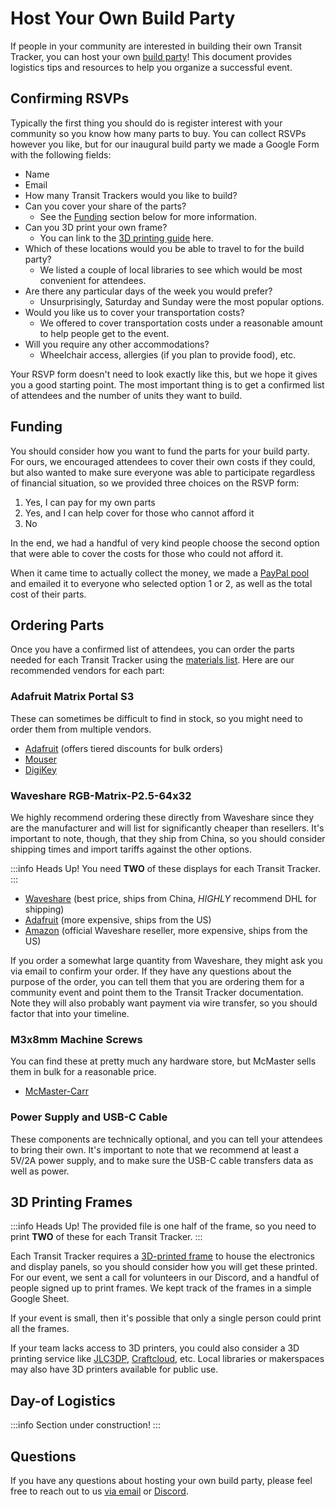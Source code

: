 # Host Your Own Build Party

If people in your community are interested in building their own Transit Tracker, you can host your own [build party](./index.mdx)! This document provides logistics tips and resources to help you organize a successful event.

## Confirming RSVPs

Typically the first thing you should do is register interest with your community so you know how many parts to buy. You can collect RSVPs however you like, but for our inaugural build party we made a Google Form with the following fields:

- Name
- Email
- How many Transit Trackers would you like to build?
- Can you cover your share of the parts?
  - See the [Funding](#funding) section below for more information.
- Can you 3D print your own frame?
  - You can link to the [3D printing guide](../01-build-guide/04-print-frame.md) here.
- Which of these locations would you be able to travel to for the build party?
  - We listed a couple of local libraries to see which would be most convenient for attendees.
- Are there any particular days of the week you would prefer?
  - Unsurprisingly, Saturday and Sunday were the most popular options.
- Would you like us to cover your transportation costs?
  - We offered to cover transportation costs under a reasonable amount to help people get to the event.
- Will you require any other accommodations?
  - Wheelchair access, allergies (if you plan to provide food), etc.

Your RSVP form doesn't need to look exactly like this, but we hope it gives you a good starting point. The most important thing is to get a confirmed list of attendees and the number of units they want to build.

## Funding

You should consider how you want to fund the parts for your build party. For ours, we encouraged attendees to cover their own costs if they could, but also wanted to make sure everyone was able to participate regardless of financial situation, so we provided three choices on the RSVP form:

1. Yes, I can pay for my own parts
2. Yes, and I can help cover for those who cannot afford it
3. No

In the end, we had a handful of very kind people choose the second option that were able to cover the costs for those who could not afford it.

When it came time to actually collect the money, we made a [PayPal pool](https://www.paypal.com/us/cshelp/article/what-are-pools-help1197) and emailed it to everyone who selected option 1 or 2, as well as the total cost of their parts.

## Ordering Parts

Once you have a confirmed list of attendees, you can order the parts needed for each Transit Tracker using the [materials list](../01-build-guide/01-materials.md). Here are our recommended vendors for each part:

### Adafruit Matrix Portal S3

These can sometimes be difficult to find in stock, so you might need to order them from multiple vendors.

- [Adafruit](https://www.adafruit.com/product/5778) (offers tiered discounts for bulk orders)
- [Mouser](https://www.mouser.com/ProductDetail/Adafruit/5778)
- [DigiKey](https://www.digikey.com/en/products/detail/adafruit-industries-llc/5778/21839792)

### Waveshare RGB-Matrix-P2.5-64x32

We highly recommend ordering these directly from Waveshare since they are the manufacturer and will list for significantly cheaper than resellers. It's important to note, though, that they ship from China, so you should consider shipping times and import tariffs against the other options.

:::info Heads Up!
You need **TWO** of these displays for each Transit Tracker.
:::

- [Waveshare](https://www.waveshare.com/rgb-matrix-p2.5-64x32.htm) (best price, ships from China, *HIGHLY* recommend DHL for shipping)
- [Adafruit](https://www.adafruit.com/product/5036) (more expensive, ships from the US)
- [Amazon](https://www.amazon.com/waveshare-Full-Color-Adjustable-Brightness-Compatible/dp/B0BQYDLHY9) (official Waveshare reseller, more expensive, ships from the US)

If you order a somewhat large quantity from Waveshare, they might ask you via email to confirm your order. If they have any questions about the purpose of the order, you can tell them that you are ordering them for a community event and point them to the Transit Tracker documentation. Note they will also probably want payment via wire transfer, so you should factor that into your timeline.

### M3x8mm Machine Screws

You can find these at pretty much any hardware store, but McMaster sells them in bulk for a reasonable price.

- [McMaster-Carr](https://www.mcmaster.com/92005A118)

### Power Supply and USB-C Cable

These components are technically optional, and you can tell your attendees to bring their own. It's important to note that we recommend at least a 5V/2A power supply, and to make sure the USB-C cable transfers data as well as power.

## 3D Printing Frames

:::info Heads Up!
The provided file is one half of the frame, so you need to print **TWO** of these for each Transit Tracker.
:::

Each Transit Tracker requires a [3D-printed frame](../01-build-guide/04-print-frame.md) to house the electronics and display panels, so you should consider how you will get these printed. For our event, we sent a call for volunteers in our Discord, and a handful of people signed up to print frames. We kept track of the frames in a simple Google Sheet.

If your event is small, then it's possible that only a single person could print all the frames.

If your team lacks access to 3D printers, you could also consider a 3D printing service like [JLC3DP](https://jlc3dp.com), [Craftcloud](https://craftcloud3d.com/), etc. Local libraries or makerspaces may also have 3D printers available for public use.

## Day-of Logistics

:::info
Section under construction!
:::

## Questions

If you have any questions about hosting your own build party, please feel free to reach out to us [via email](mailto:friends@eastsideurbanism.org) or [Discord](https://discord.com/invite/zhXKQ4vMp8).